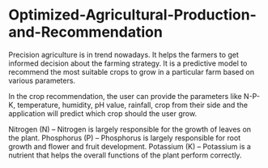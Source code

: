 # Optimized-Agricultural-Production-and-Recommendation
Precision agriculture is in trend nowadays. It helps the farmers to get informed decision about the farming strategy. It is a predictive model to recommend the most suitable crops to grow in a particular farm based on various parameters.

In the crop recommendation, the user can provide the parameters like N-P-K, temperature, humidity, pH value, rainfall, crop from their side and the application will predict which crop should the user grow.

Nitrogen (N) – Nitrogen is largely responsible for the growth of leaves on the plant.
Phosphorus (P) – Phosphorus is largely responsible for root growth and flower and fruit development.
Potassium (K) – Potassium is a nutrient that helps the overall functions of the plant perform correctly.
